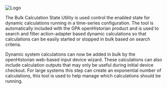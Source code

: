 ![Logo](https://www.gridprotectionalliance.org/images/products/productTitles75/GlobalCalculation.png)

The Bulk Calculation State Utility is used control the enabled state for dynamic calculations running in a time-series configuration. The tool is automatically included with the GPA openHistorian product and is used to search and filter action-adapter based dynamic calculations so that calculations can be easily started or stopped in bulk based on search criteria.

Dynamic system calculations can now be added in bulk by the openHistorian web-based input device wizard. These calculations can also include calculation outputs that may only be useful during initial device checkout. For large systems this step can create an exponential number of calculations, this tool is used to help manage which calculations should be running.
